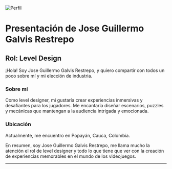![Perfil](https://github.com/user-attachments/assets/82bdad1b-1576-4467-8065-3a46366a0525)

# Presentación de Jose Guillermo Galvis Restrepo

## Rol: Level Design

¡Hola! Soy Jose Guillermo Galvis Restrepo, y quiero compartir con todos un poco sobre mí y mi elección de industria.

### Sobre mí
Como level designer, mi gustaría crear experiencias inmersivas y desafiantes para los jugadores. Me encantaría diseñar escenarios, puzzles y mecánicas que mantengan a la audiencia intrigada y emocionada.

### Ubicación
Actualmente, me encuentro en Popayán, Cauca, Colombia.

En resumen, soy Jose Guillermo Galvis Restrepo, me llama mucho la atención el rol de level designer y todo lo que tiene que ver con la creación de experiencias memorables en el mundo de los videojuegos.

---

